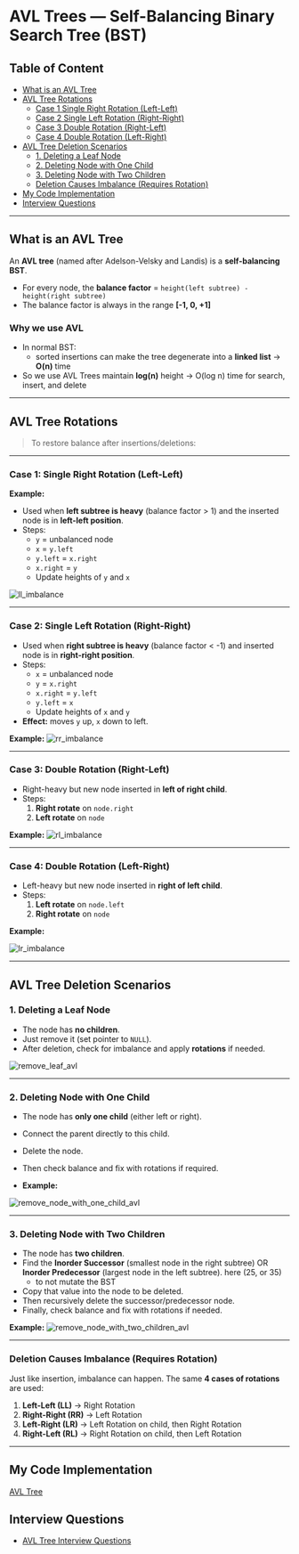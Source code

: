 # AVL Trees — Self-Balancing Binary Search Tree (BST)

## Table of Content

- [What is an AVL Tree](#what-is-an-avl-tree)
- [AVL Tree Rotations](#avl-tree-rotations)
  - [Case 1 Single Right Rotation (Left-Left)](#case-1-single-right-rotation-left-left)
  - [Case 2 Single Left Rotation (Right-Right)](#case-2-single-left-rotation-right-right)
  - [Case 3 Double Rotation (Right-Left)](#case-3-double-rotation-right-left)
  - [Case 4 Double Rotation (Left-Right)](#case-4-double-rotation-left-right)
- [AVL Tree Deletion Scenarios](#avl-tree-deletion-scenarios)
  - [1. Deleting a Leaf Node](#1-deleting-a-leaf-node)
  - [2. Deleting Node with One Child](#2-deleting-node-with-one-child)
  - [3. Deleting Node with Two Children](#3-deleting-node-with-two-children)
  - [Deletion Causes Imbalance (Requires Rotation)](#deletion-causes-imbalance-requires-rotation)
- [My Code Implementation](#my-code-implementation)
- [Interview Questions](#interview-questions)

---

## What is an AVL Tree

An **AVL tree** (named after Adelson-Velsky and Landis) is a **self-balancing BST**.

- For every node, the **balance factor** = `height(left subtree) - height(right subtree)`
- The balance factor is always in the range **\[-1, 0, +1]**

### Why we use AVL

- In normal BST:
  - sorted insertions can make the tree degenerate into a **linked list** → **O(n)** time
- So we use AVL Trees maintain **log(n)** height → O(log n) time for search, insert, and delete

---

## AVL Tree Rotations

> To restore balance after insertions/deletions:

---

### Case 1: Single Right Rotation (Left-Left)

**Example:**

- Used when **left subtree is heavy** (balance factor > 1) and the inserted node is in **left-left position**.
- Steps:
  - `y` = unbalanced node
  - `x` = `y.left`
  - `y.left` = `x.right`
  - `x.right` = `y`
  - Update heights of `y` and `x`

![ll_imbalance](../attachment/images/ll_imbalance.svg)

---

### Case 2: Single Left Rotation (Right-Right)

- Used when **right subtree is heavy** (balance factor < -1) and inserted node is in **right-right position**.
- Steps:
  - `x` = unbalanced node
  - `y` = `x.right`
  - `x.right` = `y.left`
  - `y.left` = `x`
  - Update heights of `x` and `y`
- **Effect:** moves `y` up, `x` down to left.

**Example:**
![rr_imbalance](../attachment/images/rr_imbalance.svg)

---

### Case 3: Double Rotation (Right-Left)

- Right-heavy but new node inserted in **left of right child**.
- Steps:
  1. **Right rotate** on `node.right`
  2. **Left rotate** on `node`

**Example:**
![rl_imbalance](../attachment/images/rl_imbalance.svg)

---

### Case 4: Double Rotation (Left-Right)

- Left-heavy but new node inserted in **right of left child**.
- Steps:
  1. **Left rotate** on `node.left`
  2. **Right rotate** on `node`

**Example:**

![lr_imbalance](../attachment/images/lr_imbalance.svg)

---

## AVL Tree Deletion Scenarios

### 1. Deleting a Leaf Node

- The node has **no children**.
- Just remove it (set pointer to `NULL`).
- After deletion, check for imbalance and apply **rotations** if needed.

![remove_leaf_avl](../attachment/images/remove_leaf_avl.svg)

---

### 2. Deleting Node with One Child

- The node has **only one child** (either left or right).
- Connect the parent directly to this child.
- Delete the node.
- Then check balance and fix with rotations if required.

- **Example:**

![remove_node_with_one_child_avl](../attachment/images/remove_node_with_one_child_avl.svg)

---

### 3. Deleting Node with Two Children

- The node has **two children**.
- Find the **Inorder Successor** (smallest node in the right subtree) OR **Inorder Predecessor** (largest node in the left subtree). here (25, or 35)
  - to not mutate the BST
- Copy that value into the node to be deleted.
- Then recursively delete the successor/predecessor node.
- Finally, check balance and fix with rotations if needed.

**Example:**
![remove_node_with_two_children_avl](../attachment/images/remove_node_with_two_children_avl.svg)

---

### Deletion Causes Imbalance (Requires Rotation)

Just like insertion, imbalance can happen. The same **4 cases of rotations** are used:

1. **Left-Left (LL)** → Right Rotation
2. **Right-Right (RR)** → Left Rotation
3. **Left-Right (LR)** → Left Rotation on child, then Right Rotation
4. **Right-Left (RL)** → Right Rotation on child, then Left Rotation

---

## My Code Implementation

[AVL Tree](../my_code/Data_Structures/tree/avl_tree.py)

## Interview Questions

- [AVL Tree Interview Questions](./avl-interview.md)
